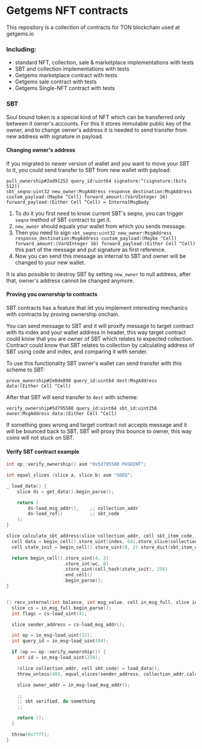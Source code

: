 # Getgems NFT contracts

This repository is a collection of contracts for TON blockchain used at getgems.io


### Including: 

- standard NFT, collection, sale & marketplace implementations with tests
- SBT and collection implementations with tests
- Getgems marketplace contract with tests
- Getgems sale contract with tests
- Getgems Single-NFT contract with tests

### SBT
Soul bound token is a special kind of NFT which can be transferred only between it owner's accounts.
For this it stores immutable public key of the owner, and to change owner's address it is needed to send transfer from new address with signature in payload.

#### Changing owner's address
If you migrated to newer version of wallet and you want to move your SBT to it, you could send transfer to SBT from new wallet with payload:
```
pull_ownership#2ad91252 query_id:uint64 signature:^(signature:(bits 512)) 
sbt_seqno:uint32 new_owner:MsgAddress response_destination:MsgAddress 
custom_payload:(Maybe ^Cell) forward_amount:(VarUInteger 16) 
forward_payload:(Either Cell ^Cell) = InternalMsgBody
```
1. To do it you first need to know current SBT's seqno, you can trigger `seqno` method of SBT contract to get it.
2. `new_owner` should equals your wallet from which you sends message.
3. Then you need to sign `sbt_seqno:uint32 new_owner:MsgAddress response_destination:MsgAddress custom_payload:(Maybe ^Cell) forward_amount:(VarUInteger 16) forward_payload:(Either Cell ^Cell)` this part of the message and put signature as first reference.
4. Now you can send this message as internal to SBT and owner will be changed to your new wallet. 

It is also possible to destroy SBT by setting `new_owner` to null address, after that, owner's address cannot be changed anymore.

#### Proving you ownership to contracts
SBT contracts has a feature that let you implement interesting mechanics with contracts by proving ownership onchain. 

You can send message to SBT and it will proxify message to target contract with its index and your wallet address in header, 
this way target contract could know that you are owner of SBT which relates to expected collection. Contract could know that SBT relates to collection by calculating address of SBT using code and index, and comparing it with sender.

To use this functionality SBT owner's wallet can send transfer with this scheme to SBT:
```
prove_ownership#2e0de890 query_id:uint64 dest:MsgAddress 
data:(Either Cell ^Cell)
```
After that SBT will send transfer to `dest` with scheme:
```
verify_ownership#5d795580 query_id:uint64 sbt_id:uint256 
owner:MsgAddress data:(Either Cell ^Cell)
```
If something goes wrong and target contract not accepts message and it will be bounced back to SBT, SBT will proxy this bounce to owner, this way coins will not stuck on SBT.

#### Verify SBT contract example

```C
int op::verify_ownership() asm "0x5d795580 PUSHINT";

int equal_slices (slice a, slice b) asm "SDEQ";

_ load_data() {
    slice ds = get_data().begin_parse();

    return (
        ds~load_msg_addr(),    ;; collection_addr
        ds~load_ref()          ;; sbt_code
    );
}

slice calculate_sbt_address(slice collection_addr, cell sbt_item_code, int wc, int index) {
  cell data = begin_cell().store_uint(index, 64).store_slice(collection_addr).end_cell();
  cell state_init = begin_cell().store_uint(0, 2).store_dict(sbt_item_code).store_dict(data).store_uint(0, 1).end_cell();

  return begin_cell().store_uint(4, 3)
                     .store_int(wc, 8)
                     .store_uint(cell_hash(state_init), 256)
                     .end_cell()
                     .begin_parse();
}


() recv_internal(int balance, int msg_value, cell in_msg_full, slice in_msg) impure {
  slice cs = in_msg_full.begin_parse();
  int flags = cs~load_uint(4);

  slice sender_address = cs~load_msg_addr();

  int op = in_msg~load_uint(32);
  int query_id = in_msg~load_uint(64);

  if (op == op::verify_ownership()) {
    int id = in_msg~load_uint(256);

    (slice collection_addr, cell sbt_code) = load_data();
    throw_unless(403, equal_slices(sender_address, collection_addr.calculate_sbt_address(sbt_code, 0, id)));

    slice owner_addr = in_msg~load_msg_addr();

    ;;
    ;; sbt verified, do something
    ;;

    return ();
  }

  throw(0xffff);
}
```